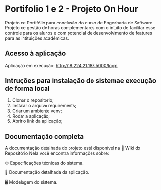 # Portifolio 1 e 2 - Projeto On Hour

Projeto de Portifólio para conclusão do curso de Engenharia de Software.
Projeto de gestão de horas complementares com o intuito de facilitar esse controle para os alunos e com potencial de desenvolvimento de features para as intituições acadêmicas.

## Acesso à aplicação

Aplicação em execução: http://18.224.21.187:5000/login


## Intruções para instalação do sistemae execução de forma local

1. Clonar o repositório;
2. Instalar o arquivo requirements;
3. Criar um ambiente venv;
4. Rodar a aplicação;
5. Abrir o link da aplicação;


## Documentação completa

A documentação detalhada do projeto está disponível na 📘 Wiki do Repositório Nela você encontra informações sobre:

⚙️ Especificações técnicas do sistema.

📄 Documentação detalhada da aplicação.

🖥️ Modelagem do sistema.
